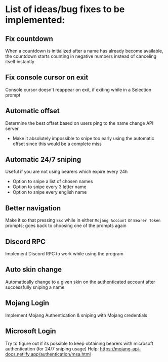 # List of ideas/bug fixes to be implemented:
## Fix countdown
When a countdown is initialized after a name has already become available, the countdown starts counting in negative numbers instead of canceling itself instantly
## Fix console cursor on exit
Console cursor doesn't reappear on exit, if exiting while in a Selection prompt
## Automatic offset
Determine the best offset based on users ping to the name change API server
- Make it absolutely impossible to snipe too early using the automatic offset since this would be a complete miss
## Automatic 24/7 sniping
Useful if you are not using bearers which expire every 24h
- Option to snipe a list of chosen names
- Option to snipe every 3 letter name
- Option to snipe every english name
## Better navigation
Make it so that pressing `Esc` while in either `Mojang Account` or `Bearer Token` prompts; goes back to choosing one of the prompts again
## Discord RPC
Implement Discord RPC to work while using the program
## Auto skin change
Automatically change to a given skin on the authenticated account after successfully sniping a name
## Mojang Login
Implement Mojang Authentication & sniping with Mojang credentials
## Microsoft Login
Try to figure out if its possible to keep obtaining bearers with microsoft authentication (for 24/7 sniping usage)
Help: https://mojang-api-docs.netlify.app/authentication/msa.html
